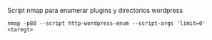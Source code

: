 Script nmap para enumerar plugins y directorios wordpress 
````
nmap -p80 --script http-wordpress-enum --script-args 'limit=0' <taregt>

````
